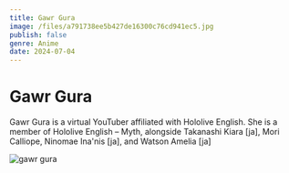 ```yaml
---
title: Gawr Gura
image: /files/a791738ee5b427de16300c76cd941ec5.jpg
publish: false
genre: Anime
date: 2024-07-04
---
```

# **Gawr Gura**

Gawr Gura is a virtual YouTuber affiliated with Hololive English. She is a member of Hololive English – Myth, alongside Takanashi Kiara \[ja\], Mori Calliope, Ninomae Ina'nis \[ja\], and Watson Amelia \[ja\]

![gawr gura](https://media.nichegamer.com/wp-content/uploads/2023/01/hololive-gawr-gura-01-26-2023.jpg)